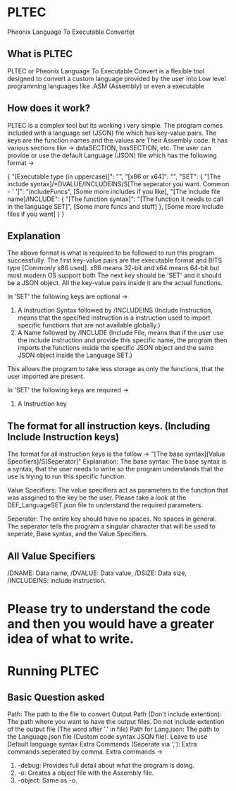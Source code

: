 # PLTEC
Pheonix Language To Executable Converter

## What is PLTEC
PLTEC or Pheonix Language To Executable Convert is a flexible tool designed to convert a custom language provided by the user into Low level programming languages like .ASM (Assembly) or even a executable

## How does it work?
PLTEC is a complex tool but its working i very simple. The program comes included with a language set (JSON) file which has key-value pairs. The keys are the function names and the values are Their Assembly code. It has various sections like -> dataSECTION, bssSECTION, etc. The user can provide or use the default Language (JSON) file which has the following format ->

  {
    "[Executable type (in uppercase)]": "",
    "[x86 or x64]": "",
    "SET": {
      "[The include syntax]/*DVALUE/INCLUDEINS/S[The seperator you want. Common - ' ']": "includeFuncs",
      [Some more includes if you like],
      "[The include file name]/INCLUDE": {
        "[The function syntax]": "[The function it needs to call in the language SET]",
        [Some more funcs and stuff]
      },
      [Some more include files if you want]
    }
  }

## Explanation
The above format is what is required to be followed to run this program successfully.
The first key-value pairs are the executable format and BITS type [Commonly x86 used]. x86 means 32-bit and x64 means 64-bit but most modern OS support both
The next key should be 'SET' and it should be a JSON object. All the key-value pairs inside it are the actual functions.

In 'SET' the following keys are optional ->
1. A Instruction Syntax followed by /INCLUDEINS (Include Instruction, means that the specified instruction is a instruction used to import specific functions that are not available globally.)
2. A Name followed by /INCLUDE (Include File, means that if the user use the include instruction and provide this specific name, the program then imports the functions inside the specific JSON object and the same JSON object inside the Language SET.)

This allows the program to take less storage as only the functions, that the user imported are present.

In 'SET' the following keys are required ->
1. A Instruction key

## The format for all instruction keys. (Including Include Instruction keys)
The format for all instruction keys is the follow ->
"[The base syntax][Value Specifiers]/S[Seperator]"
Explanation:
The base syntax: The base syntax is a syntax, that the user needs to write so the program understands that the use is trying to run this specific function.

Value Specifiers: The value specifiers act as parameters to the function that was assgined to the key be the user. Please take a look at the DEF_LanguageSET.json file to understand the required parameters.

Seperator: The entire key should have no spaces. No spaces in general. The seperator tells the program a singular character that will be used to seperate, Base syntax, and the Value Specifiers.

## All Value Specifiers
/DNAME: Data name,
/DVALUE: Data value,
/DSIZE: Data size,
/INCLUDEINS: include instruction.

# Please try to understand the code and then you would have a greater idea of what to write.

# Running PLTEC
## Basic Question asked

Path: The path to the file to convert
Output Path (Don't include extention): The path where you want to have the output files. Do not include extention of the output file (The word after '.' in file)
Path for Lang.json: The path to the Language.json file (Custom code syntax JSON file). Leave to use Default language syntax
Extra Commands (Seperate via ','): Extra commands seperated by comma. Extra commands ->
  1. -debug: Provides full detail about what the program is doing.
  2. -o: Creates a object file with the Assembly file.
  3. -object: Same as -o.

